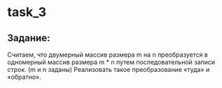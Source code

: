 # task_3
## Задание:
Считаем, что двумерный массив размера m на n преобразуется в одномерный массив размера m * n путем последовательной записи строк. (m и n заданы) Реализовать такое преобразование «туда» и «обратно». 
